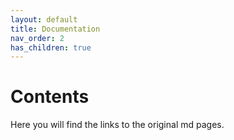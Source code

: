 ```yaml
---
layout: default
title: Documentation
nav_order: 2
has_children: true
---
```


# Contents

Here you will find the links to the original md pages.
